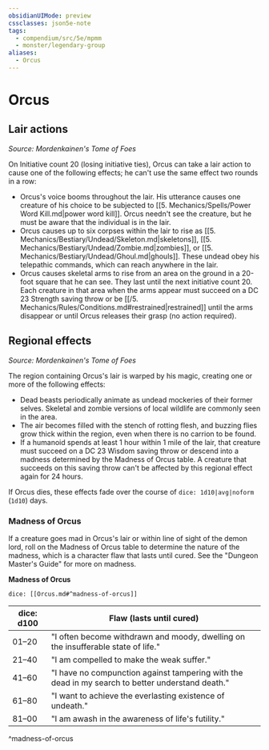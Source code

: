 ```yaml
---
obsidianUIMode: preview
cssclasses: json5e-note
tags:
  - compendium/src/5e/mpmm
  - monster/legendary-group
aliases:
  - Orcus
---
```

# Orcus

## Lair actions
_Source: Mordenkainen's Tome of Foes_

On Initiative count 20 (losing initiative ties), Orcus can take a lair action to cause one of the following effects; he can't use the same effect two rounds in a row:

- Orcus's voice booms throughout the lair. His utterance causes one creature of his choice to be subjected to [[5. Mechanics/Spells/Power Word Kill.md|power word kill]]. Orcus needn't see the creature, but he must be aware that the individual is in the lair.  
- Orcus causes up to six corpses within the lair to rise as [[5. Mechanics/Bestiary/Undead/Skeleton.md|skeletons]], [[5. Mechanics/Bestiary/Undead/Zombie.md|zombies]], or [[5. Mechanics/Bestiary/Undead/Ghoul.md|ghouls]]. These undead obey his telepathic commands, which can reach anywhere in the lair.  
- Orcus causes skeletal arms to rise from an area on the ground in a 20-foot square that he can see. They last until the next initiative count 20. Each creature in that area when the arms appear must succeed on a DC 23 Strength saving throw or be [[/5. Mechanics/Rules/Conditions.md#restrained|restrained]] until the arms disappear or until Orcus releases their grasp (no action required).  

## Regional effects
_Source: Mordenkainen's Tome of Foes_

The region containing Orcus's lair is warped by his magic, creating one or more of the following effects:

- Dead beasts periodically animate as undead mockeries of their former selves. Skeletal and zombie versions of local wildlife are commonly seen in the area.  
- The air becomes filled with the stench of rotting flesh, and buzzing flies grow thick within the region, even when there is no carrion to be found.  
- If a humanoid spends at least 1 hour within 1 mile of the lair, that creature must succeed on a DC 23 Wisdom saving throw or descend into a madness determined by the Madness of Orcus table. A creature that succeeds on this saving throw can't be affected by this regional effect again for 24 hours.  

If Orcus dies, these effects fade over the course of `dice: 1d10|avg|noform` (`1d10`) days.

### Madness of Orcus

If a creature goes mad in Orcus's lair or within line of sight of the demon lord, roll on the Madness of Orcus table to determine the nature of the madness, which is a character flaw that lasts until cured. See the "Dungeon Master's Guide" for more on madness.

**Madness of Orcus**

`dice: [[Orcus.md#^madness-of-orcus]]`

| dice: d100 | Flaw (lasts until cured) |
|------------|--------------------------|
| 01–20 | "I often become withdrawn and moody, dwelling on the insufferable state of life." |
| 21–40 | "I am compelled to make the weak suffer." |
| 41–60 | "I have no compunction against tampering with the dead in my search to better understand death." |
| 61–80 | "I want to achieve the everlasting existence of undeath." |
| 81–00 | "I am awash in the awareness of life's futility." |
^madness-of-orcus
